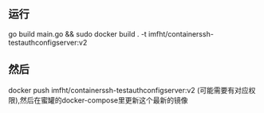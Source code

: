 ## 运行
go build main.go && sudo docker build . -t imfht/containerssh-testauthconfigserver:v2

## 然后
docker push imfht/containerssh-testauthconfigserver:v2 (可能需要有对应权限),然后在蜜罐的docker-compose里更新这个最新的镜像
